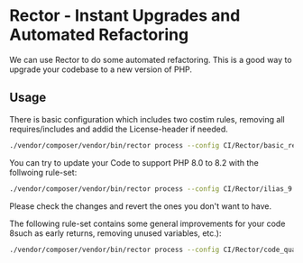 Rector - Instant Upgrades and Automated Refactoring
===================================================

We can use Rector to do some automated refactoring. This is a good way to upgrade your codebase to a new version of PHP.

## Usage

There is basic configuration which includes two costim rules, removing all requires/includes and addid the
License-header if needed.

```bash
./vendor/composer/vendor/bin/rector process --config CI/Rector/basic_rector.php YOUR_DIRECTORY
```

You can try to update your Code to support PHP 8.0 to 8.2 with the follwoing rule-set:

```bash
./vendor/composer/vendor/bin/rector process --config CI/Rector/ilias_9.php YOUR_DIRECTORY
```

Please check the changes and revert the ones you don't want to have.

The following rule-set contains some general improvements for your code 8such as early returns, removing unused
variables, etc.):

```bash
./vendor/composer/vendor/bin/rector process --config CI/Rector/code_quality.php YOUR_DIRECTORY
```
